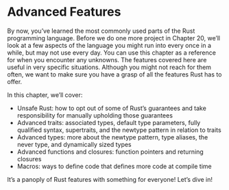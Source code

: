 # Advanced Features

By now, you’ve learned the most commonly used parts of the Rust programming
language. Before we do one more project in Chapter 20, we’ll look at a few
aspects of the language you might run into every once in a while, but may not
use every day. You can use this chapter as a reference for when you encounter
any unknowns. The features covered here are useful in very specific situations.
Although you might not reach for them often, we want to make sure you have a
grasp of all the features Rust has to offer.

In this chapter, we’ll cover:

* Unsafe Rust: how to opt out of some of Rust’s guarantees and take
  responsibility for manually upholding those guarantees
* Advanced traits: associated types, default type parameters, fully qualified
  syntax, supertraits, and the newtype pattern in relation to traits
* Advanced types: more about the newtype pattern, type aliases, the never type,
  and dynamically sized types
* Advanced functions and closures: function pointers and returning closures
* Macros: ways to define code that defines more code at compile time

It’s a panoply of Rust features with something for everyone! Let’s dive in!

